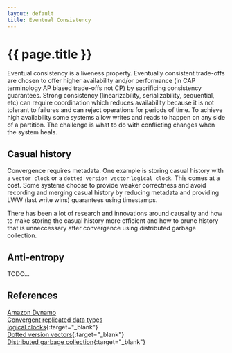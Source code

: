 ```yaml
---
layout: default
title: Eventual Consistency
---
```


# {{ page.title }}

Eventual consistency is a liveness property. Eventually consistent trade-offs are chosen to offer higher availability and/or performance (in CAP terminology AP biased trade-offs not CP) by sacrificing consistency guarantees. Strong consistency (linearizability, serializability, sequential, etc) can require coordination which reduces availability because it is not tolerant to failures and can reject operations for periods of time. To achieve high availability some systems allow writes and reads to happen on any side of a partition. The challenge is what to do with conflicting changes when the system heals.

## Casual history
Convergence requires metadata. One example is storing casual history with a `vector clock` or a `dotted version vector` `logical clock`. This comes at a cost. Some systems choose to provide weaker correctness and avoid recording and merging casual history by reducing metadata and providing LWW (last write wins) guarantees using timestamps.

There has been a lot of research and innovations around causality and how to make storing the casual history more efficient and how to prune history that is unneccessary after convergence using distributed garbage collection.

## Anti-entropy
TODO...

## References
[Amazon Dynamo](dynamo.html)    
[Convergent replicated data types](crdt.html)    
[logical clocks](http://research.microsoft.com/en-us/um/people/lamport/pubs/time-clocks.pdf){:target="_blank"}   
[Dotted version vectors](http://arxiv.org/pdf/1011.5808v1.pdf){:target="_blank"}    
[Distributed garbage collection](http://citeseerx.ist.psu.edu/viewdoc/download?doi=10.1.1.30.7337&rep=rep1&type=pdf){:target="_blank"}     